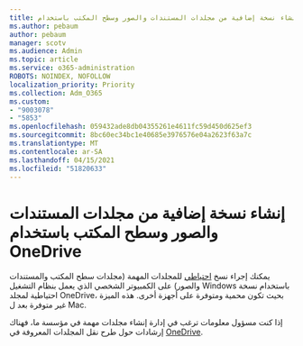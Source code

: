 ```yaml
---
title: إنشاء نسخة إضافية من مجلدات المستندات والصور وسطح المكتب باستخدام OneDrive
ms.author: pebaum
author: pebaum
manager: scotv
ms.audience: Admin
ms.topic: article
ms.service: o365-administration
ROBOTS: NOINDEX, NOFOLLOW
localization_priority: Priority
ms.collection: Adm_O365
ms.custom:
- "9003078"
- "5853"
ms.openlocfilehash: 059432ade8db04355261e4611fc59d450d625ef3
ms.sourcegitcommit: 8bc60ec34bc1e40685e3976576e04a2623f63a7c
ms.translationtype: MT
ms.contentlocale: ar-SA
ms.lasthandoff: 04/15/2021
ms.locfileid: "51820633"
---
```

# <a name="back-up-your-documents-pictures-and-desktop-folders-with-onedrive"></a>إنشاء نسخة إضافية من مجلدات المستندات والصور وسطح المكتب باستخدام OneDrive

يمكنك إجراء نسخ [احتياطي](https://support.office.com/article/d61a7930-a6fb-4b95-b28a-6552e77c3057)  للمجلدات المهمة (مجلدات سطح المكتب والمستندات والصور) على الكمبيوتر الشخصي الذي يعمل بنظام التشغيل Windows باستخدام نسخة احتياطية لمجلد OneDrive، بحيث تكون محمية ومتوفرة على أجهزة أخرى. هذه الميزة غير متوفرة بعد ل Mac.  

إذا كنت مسؤول معلومات ترغب في إدارة إنشاء مجلدات مهمة في مؤسسة ما، فهناك إرشادات حول طرح نقل المجلدات المعروفة في [OneDrive](https://docs.microsoft.com/onedrive/redirect-known-folders).
